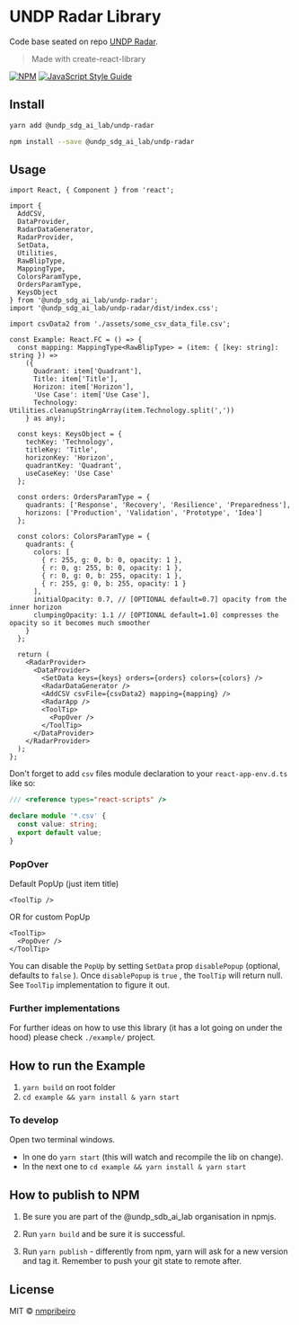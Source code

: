 # UNDP Radar Library

Code base seated on repo  [UNDP Radar](https://github.com/SDG-AI-Lab/Digital_Technologies_Radar_Lib).

> Made with create-react-library

[![NPM](https://img.shields.io/npm/v/@undp_sdg_ai_lab/undp-radar.svg)](https://www.npmjs.com/package/@undp_sdg_ai_lab/undp-radar) [![JavaScript Style Guide](https://img.shields.io/badge/code_style-standard-brightgreen.svg)](https://standardjs.com)

## Install

```bash
yarn add @undp_sdg_ai_lab/undp-radar
```

```bash
npm install --save @undp_sdg_ai_lab/undp-radar
```

## Usage

```tsx
import React, { Component } from 'react';

import {
  AddCSV,
  DataProvider,
  RadarDataGenerator,
  RadarProvider,
  SetData,
  Utilities,
  RawBlipType,
  MappingType,
  ColorsParamType,
  OrdersParamType,
  KeysObject
} from '@undp_sdg_ai_lab/undp-radar';
import '@undp_sdg_ai_lab/undp-radar/dist/index.css';

import csvData2 from './assets/some_csv_data_file.csv';

const Example: React.FC = () => {
  const mapping: MappingType<RawBlipType> = (item: { [key: string]: string }) =>
    ({
      Quadrant: item['Quadrant'],
      Title: item['Title'],
      Horizon: item['Horizon'],
      'Use Case': item['Use Case'],
      Technology: Utilities.cleanupStringArray(item.Technology.split(','))
    } as any);

  const keys: KeysObject = {
    techKey: 'Technology',
    titleKey: 'Title',
    horizonKey: 'Horizon',
    quadrantKey: 'Quadrant',
    useCaseKey: 'Use Case'
  };

  const orders: OrdersParamType = {
    quadrants: ['Response', 'Recovery', 'Resilience', 'Preparedness'],
    horizons: ['Production', 'Validation', 'Prototype', 'Idea']
  };

  const colors: ColorsParamType = {
    quadrants: {
      colors: [
        { r: 255, g: 0, b: 0, opacity: 1 },
        { r: 0, g: 255, b: 0, opacity: 1 },
        { r: 0, g: 0, b: 255, opacity: 1 },
        { r: 255, g: 0, b: 255, opacity: 1 }
      ],
      initialOpacity: 0.7, // [OPTIONAL default=0.7] opacity from the inner horizon
      clumpingOpacity: 1.1 // [OPTIONAL default=1.0] compresses the opacity so it becomes much smoother
    }
  };

  return (
    <RadarProvider>
      <DataProvider>
        <SetData keys={keys} orders={orders} colors={colors} />
        <RadarDataGenerator />
        <AddCSV csvFile={csvData2} mapping={mapping} />
        <RadarApp />
        <ToolTip>
          <PopOver />
        </ToolTip>
      </DataProvider>
    </RadarProvider>
  );
};
```

Don't forget to add `csv` files module declaration to your `react-app-env.d.ts` like so:

```ts
/// <reference types="react-scripts" />

declare module '*.csv' {
  const value: string;
  export default value;
}
```

### PopOver

Default PopUp (just item title)

```tsx
<ToolTip />
```

OR for custom PopUp

```tsx
<ToolTip>
  <PopOver />
</ToolTip>
```

You can disable the `PopUp` by setting `SetData` prop `disablePopup` (optional, defaults to `false` ). Once `disablePopup` is `true` , the `ToolTip` will return null. See `ToolTip` implementation to figure it out.

### Further implementations

For further ideas on how to use this library (it has a lot going on under the hood) please check `./example/` project.

## How to run the Example

1. `yarn build` on root folder
2. `cd example && yarn install & yarn start`

### To develop

Open two terminal windows.

* In one do `yarn start` (this will watch and recompile the lib on change).
* In the next one to `cd example && yarn install & yarn start`

## How to publish to NPM

1. Be sure you are part of the @undp_sdb_ai_lab organisation in npmjs.

2. Run `yarn build` and be sure it is successful.

3. Run `yarn publish` - differently from npm, yarn will ask for a new version and tag it. Remember to push your git state to remote after.

## License

MIT © [nmpribeiro](https://github.com/nmpribeiro)
